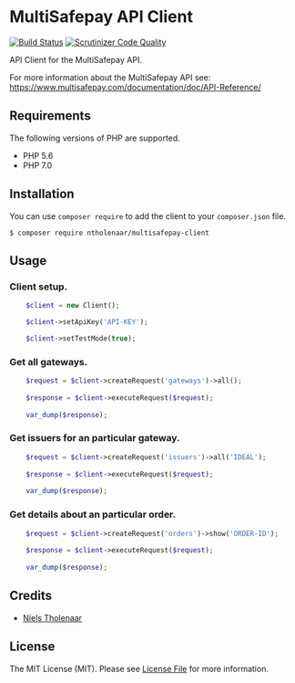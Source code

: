 # MultiSafepay API Client

[![Build Status](https://travis-ci.org/nielstholenaar/multisafepay-client.svg?branch=master)](https://travis-ci.org/nielstholenaar/multisafepay-client) [![Scrutinizer Code Quality](https://scrutinizer-ci.com/g/nielstholenaar/multisafepay-client/badges/quality-score.png?b=master)](https://scrutinizer-ci.com/g/nielstholenaar/multisafepay-client/?branch=master)

API Client for the MultiSafepay API.

For more information about the MultiSafepay API see: https://www.multisafepay.com/documentation/doc/API-Reference/

## Requirements

The following versions of PHP are supported.

* PHP 5.6
* PHP 7.0

## Installation

You can use `composer require` to add the client to your `composer.json` file.

```
$ composer require ntholenaar/multisafepay-client
```

## Usage

### Client setup.

```php
    $client = new Client();

    $client->setApiKey('API-KEY');

    $client->setTestMode(true);
```

### Get all gateways.

```php
    $request = $client->createRequest('gateways')->all();
    
    $response = $client->executeRequest($request);
    
    var_dump($response);
```

### Get issuers for an particular gateway.

```php
    $request = $client->createRequest('issuers')->all('IDEAL');
    
    $response = $client->executeRequest($request);
    
    var_dump($response);
```

### Get details about an particular order.

```php
    $request = $client->createRequest('orders')->show('ORDER-ID');
    
    $response = $client->executeRequest($request);
    
    var_dump($response);
```

## Credits

- [Niels Tholenaar](https://github.com/nielstholenaar)


## License

The MIT License (MIT). Please see [License File](LICENSE) for more information.
